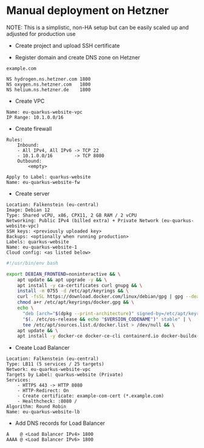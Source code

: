 # Manual deployment on Hetzner

NOTE: This is a simplistic, non-HA setup but can be easily scaled up and adjusted for production use

- Create project and upload SSH certificate

- Register domain and create DNS zone on Hetzner
```
example.com

NS hydrogen.ns.hetzner.com 1800
NS oxygen.ns.hetzner.com   1800
NS helium.ns.hetzner.de    1800
```

- Create VPC
```
Name: eu-quarkus-website-vpc
IP Range: 10.1.0.0/16
```

- Create firewall
```
Rules:
    Inbound:
    - All IPv4, All IPv6 -> TCP 22
    - 10.1.0.0/16        -> TCP 8080
    Outbound:
        <empty>

Apply to Label: quarkus-website
Name: eu-quarkus-website-fw
```

- Create server
```
Location: Falkenstein (eu-central)
Image: Debian 12
Type: Shared vCPU, x86, CPX11, 2 GB RAM / 2 vCPU
Networking: Public IPv4 (billed extra) + Private Network (eu-quarkus-website-vpc)
SSH keys: <previously uploaded key>
Backups: <optionally when running production>
Labels: quarkus-website
Name: eu-quarkus-website-1
Cloud config: <as listed below>
```

```sh
#!/usr/bin/env bash

export DEBIAN_FRONTEND=noninteractive && \
	apt update && apt upgrade -y && \
	apt install -y ca-certificates curl gnupg && \
	install -m 0755 -d /etc/apt/keyrings && \
	curl -fsSL https://download.docker.com/linux/debian/gpg | gpg --dearmor -o /etc/apt/keyrings/docker.gpg && \
	chmod a+r /etc/apt/keyrings/docker.gpg && \
	echo \
	  "deb [arch="$(dpkg --print-architecture)" signed-by=/etc/apt/keyrings/docker.gpg] https://download.docker.com/linux/debian \
	  "$(. /etc/os-release && echo "$VERSION_CODENAME")" stable" | \
	  tee /etc/apt/sources.list.d/docker.list > /dev/null && \
	apt update && \
	apt install -y docker-ce docker-ce-cli containerd.io docker-buildx-plugin docker-compose-plugin
```

- Create Load Balancer
```
Location: Falkenstein (eu-central)
Type: LB11 (5 services / 25 targets)
Network: eu-quarkus-website-vpc
Targets by Label: quarkus-website (Private)
Services:
    - HTTPS 443 -> HTTP 8080
    - HTTP-Redirect: On
    - Create certificate: example-com-cert (*.example.com)
    - Healthcheck: :8080 /
Algorithm: Round Robin
Name: eu-quarkus-website-lb
```

- Add DNS records for Load Balancer
```
A    @ <Load Balancer IPv4> 1800
AAAA @ <Load Balancer IPv6> 1800
```
